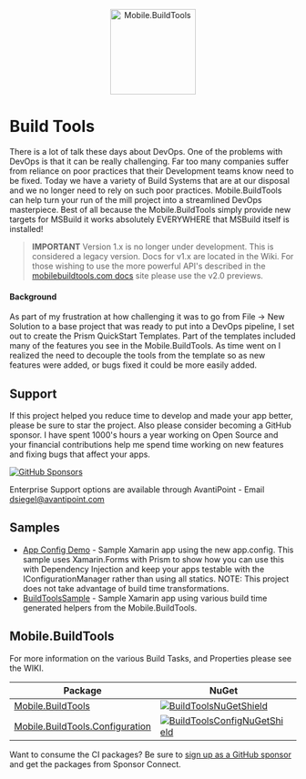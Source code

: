 <p align="center"><img src="logo/horizontal.svg" alt="Mobile.BuildTools" height="150px"></p>

# Build Tools

There is a lot of talk these days about DevOps. One of the problems with DevOps is that it can be really challenging. Far too many companies suffer from reliance on poor practices that their Development teams know need to be fixed. Today we have a variety of Build Systems that are at our disposal and we no longer need to rely on such poor practices. Mobile.BuildTools can help turn your run of the mill project into a streamlined DevOps masterpiece. Best of all because the Mobile.BuildTools simply provide new targets for MSBuild it works absolutely EVERYWHERE that MSBuild itself is installed!

> **IMPORTANT** Version 1.x is no longer under development. This is considered a legacy version. Docs for v1.x are located in the Wiki. For those wishing to use the more powerful API's described in the [mobilebuildtools.com docs](https://mobilebuildtools.com) site please use the v2.0 previews.

#### Background

As part of my frustration at how challenging it was to go from File -> New Solution to a base project that was ready to put into a DevOps pipeline, I set out to create the Prism QuickStart Templates. Part of the templates included many of the features you see in the Mobile.BuildTools. As time went on I realized the need to decouple the tools from the template so as new features were added, or bugs fixed it could be more easily added.

## Support

If this project helped you reduce time to develop and made your app better, please be sure to star the project. Also please consider becoming a GitHub sponsor. I have spent 1000's hours a year working on Open Source and your financial contributions help me spend time working on new features and fixing bugs that affect your apps.

[![GitHub Sponsors](https://github.blog/wp-content/uploads/2019/05/mona-heart-featured.png?fit=600%2C315)](https://xam.dev/sponsor-buildtools)

Enterprise Support options are available through AvantiPoint - Email dsiegel@avantipoint.com


## Samples

- [App Config Demo](samples/AppConfigSample) - Sample Xamarin app using the new app.config. This sample uses Xamarin.Forms with Prism to show how you can use this with Dependency Injection and keep your apps testable with the IConfigurationManager rather than using all statics. NOTE: This project does not take advantage of build time transformations.
- [BuildToolsSample](samples/BuildToolsSample) - Sample Xamarin app using various build time generated helpers from the Mobile.BuildTools.


## Mobile.BuildTools

For more information on the various Build Tasks, and Properties please see the WIKI.

| Package | NuGet | Sponsor Connect |
| --------------- | ----- | ----- |
| [Mobile.BuildTools][BuildToolsNuGet] | [![BuildToolsNuGetShield]][BuildToolsNuGet] | [![BuildToolsSponsorConnectShield]][BuildToolsSponsorConnect] |
| [Mobile.BuildTools.Configuration][BuildToolsConfigNuGet] | [![BuildToolsConfigNuGetShield]][BuildToolsConfigNuGet] | [![BuildToolsConfigSponsorConnectShield]][BuildToolsConfigSponsorConnect] |

Want to consume the CI packages? Be sure to [sign up as a GitHub sponsor](https://xam.dev/sponsor-buildtools) and get the packages from Sponsor Connect.


[BuildToolsNuGet]: https://www.nuget.org/packages/Mobile.BuildTools/
[BuildToolsNuGetShield]: https://img.shields.io/nuget/vpre/Mobile.BuildTools.svg

[BuildToolsConfigNuGet]: https://www.nuget.org/packages/Mobile.BuildTools.Configuration/
[BuildToolsConfigNuGetShield]: https://img.shields.io/nuget/vpre/Mobile.BuildTools.Configuration.svg

[BuildToolsSponsorConnect]: https://sponsorconnect.dev/package/Mobile.BuildTools
[BuildToolsSponsorConnectShield]: https://img.shields.io/endpoint?url=https%3A%2F%2Fsponsorconnect.dev%2Fshield%2FMobile.BuildTools%2Fvpre

[BuildToolsConfigSponsorConnect]: https://sponsorconnect.dev/package/Mobile.BuildTools.Configuration
[BuildToolsConfigSponsorConnectShield]: https://img.shields.io/endpoint?url=https%3A%2F%2Fsponsorconnect.dev%2Fshield%2FMobile.BuildTools.Configuration%2Fvpre

[AzureDevOpsBuildStatus]: https://dev.azure.com/dansiegel/Mobile.BuildTools/_apis/build/status/dansiegel.Mobile.BuildTools?branchName=master&stageName=Run%20Build
[AzureDevOpsLatestBuild]: https://dev.azure.com/dansiegel/Mobile.BuildTools/_build/latest?definitionId=40&branchName=master
